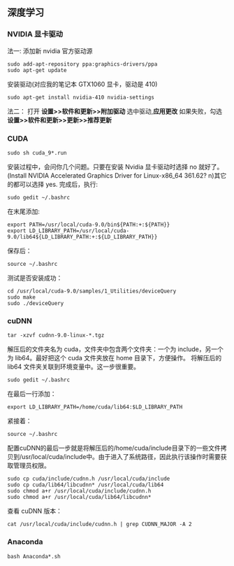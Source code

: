 ## 深度学习

### NVIDIA 显卡驱动

法一: 添加新 nvidia 官方驱动源

```
sudo add-apt-repository ppa:graphics-drivers/ppa
sudo apt-get update
```

安装驱动(对应我的笔记本 GTX1060 显卡，驱动是 410)

```
sudo apt-get install nvidia-410 nvidia-settings
```

法二： 打开 **设置>>软件和更新>>附加驱动** 选中驱动,**应用更改** 如果失败，勾选 **设置>>软件和更新>>更新>>推荐更新**

### CUDA

```
sudo sh cuda_9*.run
```

安装过程中，会问你几个问题。只要在安装 Nvidia 显卡驱动时选择 no 就好了。(Install NVIDIA Accelerated Graphics Driver for Linux-x86_64 361.62? n)其它的都可以选择 yes. 完成后，执行:

```
sudo gedit ~/.bashrc
```

在末尾添加:

```
export PATH=/usr/local/cuda-9.0/bin${PATH:+:${PATH}}
export LD_LIBRARY_PATH=/usr/local/cuda-9.0/lib64${LD_LIBRARY_PATH:+:${LD_LIBRARY_PATH}}
```

保存后：

```
source ~/.bashrc
```

测试是否安装成功：

```
cd /usr/local/cuda-9.0/samples/1_Utilities/deviceQuery
sudo make
sudo ./deviceQuery
```

### 

### cuDNN

```
tar -xzvf cudnn-9.0-linux-*.tgz
```

解压后的文件夹名为 cuda，文件夹中包含两个文件夹：一个为 include，另一个为 lib64。最好把这个 cuda 文件夹放在 home 目录下，方便操作。 将解压后的 lib64 文件夹关联到环境变量中。这一步很重要。

```
sudo gedit ~/.bashrc
```

在最后一行添加：

```
export LD_LIBRARY_PATH=/home/cuda/lib64:$LD_LIBRARY_PATH
```

紧接着：

```
source ~/.bashrc
```

配置cuDNN的最后一步就是将解压后的/home/cuda/include目录下的一些文件拷贝到/usr/local/cuda/include中。由于进入了系统路径，因此执行该操作时需要获取管理员权限。

```
sudo cp cuda/include/cudnn.h /usr/local/cuda/include
sudo cp cuda/lib64/libcudnn* /usr/local/cuda/lib64
sudo chmod a+r /usr/local/cuda/include/cudnn.h
sudo chmod a+r /usr/local/cuda/lib64/libcudnn*
```

查看 cuDNN 版本：

```
cat /usr/local/cuda/include/cudnn.h | grep CUDNN_MAJOR -A 2
```

### 

### Anaconda

```
bash Anaconda*.sh
```

## 

